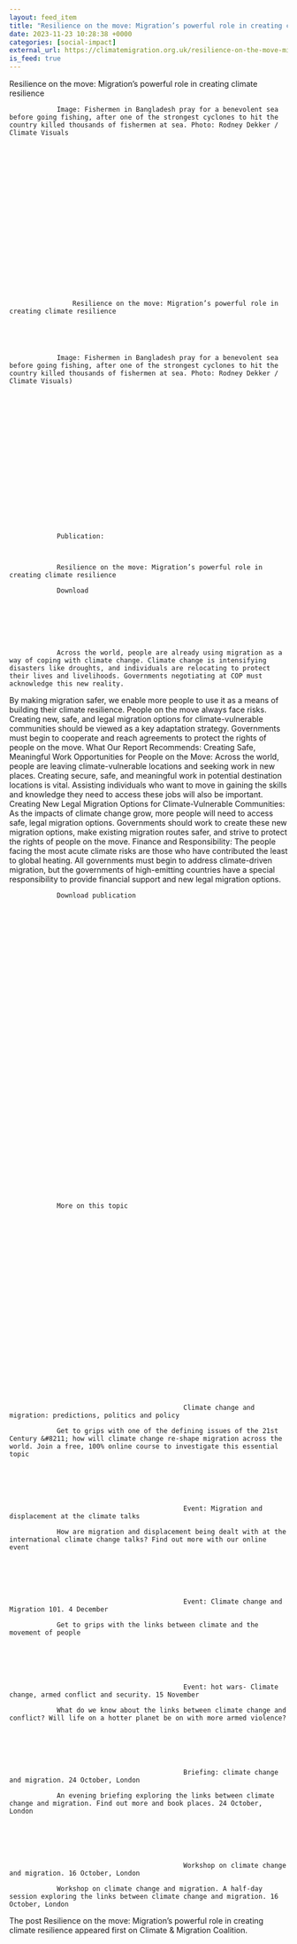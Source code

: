 ```yaml
---
layout: feed_item
title: "Resilience on the move: Migration’s powerful role in creating climate resilience"
date: 2023-11-23 10:28:38 +0000
categories: [social-impact]
external_url: https://climatemigration.org.uk/resilience-on-the-move-migrations-powerful-role-in-creating-climate-resilience/
is_feed: true
---
```


Resilience on the move: Migration’s powerful role in creating climate resilience
				
				
			
				
				
				Image: Fishermen in Bangladesh pray for a benevolent sea before going fishing, after one of the strongest cyclones to hit the country killed thousands of fishermen at sea. Photo: Rodney Dekker / Climate Visuals
			 
			 
				
				
			 
				
				
			 
				
				
				
				
					
				
				
				
				
				
				
				
				
					Resilience on the move: Migration’s powerful role in creating climate resilience
				
				
			
				
				
				Image: Fishermen in Bangladesh pray for a benevolent sea before going fishing, after one of the strongest cyclones to hit the country killed thousands of fishermen at sea. Photo: Rodney Dekker / Climate Visuals)
			 
			 
				
				
			 
				
				
			 
				
				
				
				
					
				
				
				
				
				
				
				Publication:
			 
				
				
				Resilience on the move: Migration’s powerful role in creating climate resilience
			 
				Download
			
			 
				
				
				
				
				
				Across the world, people are already using migration as a way of coping with climate change. Climate change is intensifying disasters like droughts, and individuals are relocating to protect their lives and livelihoods. Governments negotiating at COP must acknowledge this new reality.
By making migration safer, we enable more people to use it as a means of building their climate resilience. People on the move always face risks. Creating new, safe, and legal migration options for climate-vulnerable communities should be viewed as a key adaptation strategy. Governments must begin to cooperate and reach agreements to protect the rights of people on the move.
What Our Report Recommends:
Creating Safe, Meaningful Work Opportunities for People on the Move: Across the world, people are leaving climate-vulnerable locations and seeking work in new places. Creating secure, safe, and meaningful work in potential destination locations is vital. Assisting individuals who want to move in gaining the skills and knowledge they need to access these jobs will also be important.
 Creating New Legal Migration Options for Climate-Vulnerable Communities: As the impacts of climate change grow, more people will need to access safe, legal migration options. Governments should work to create these new migration options, make existing migration routes safer, and strive to protect the rights of people on the move.
 Finance and Responsibility: The people facing the most acute climate risks are those who have contributed the least to global heating. All governments must begin to address climate-driven migration, but the governments of high-emitting countries have a special responsibility to provide financial support and new legal migration options.
			 
				Download publication
			
			 
				
				
			 
				
				
			 
				
				
				
				
					
				
				
				
				
			 
				
				
				
			 
				
				
			 
				
				
			 
				
				
				
				
					
				
				
				
				
				
				
				More on this topic
			 
			 
				
				
			 
				
				
			 
				
				
				
				
					
				
				
				
				
					
					
					
					
						
			

			
												Climate change and migration: predictions, politics and policy
				
				Get to grips with one of the defining issues of the 21st Century &#8211; how will climate change re-shape migration across the world. Join a free, 100% online course to investigate this essential topic
			
			 
			
			

			 
												Event: Migration and displacement at the climate talks
				
				How are migration and displacement being dealt with at the international climate change talks? Find out more with our online event
			
			 
			
			

			 
												Event: Climate change and Migration 101. 4 December
				
				Get to grips with the links between climate and the movement of people
			
			 
			
			

			 
												Event: hot wars- Climate change, armed conflict and security. 15 November
				
				What do we know about the links between climate change and conflict? Will life on a hotter planet be on with more armed violence?
			
			 
			
			

			 
												Briefing: climate change and migration. 24 October, London
				
				An evening briefing exploring the links between climate change and migration. Find out more and book places. 24 October, London
			
			 
			
			

			 
												Workshop on climate change and migration. 16 October, London
				
				Workshop on climate change and migration. A half-day session exploring the links between climate change and migration. 16 October, London
			
			 
			
					
					  
				
			 
				
				
			 
				
				
			 
The post Resilience on the move: Migration’s powerful role in creating climate resilience appeared first on Climate &amp; Migration Coalition.
